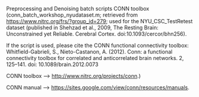 Preprocessing and Denoising batch scripts CONN toolbox (conn_batch_workshop_nyudataset.m; retrieved from https://www.nitrc.org/frs/?group_id=279; used for the NYU_CSC_TestRetest dataset (published in Shehzad et al., 2009, The Resting Brain: Unconstrained yet Reliable. Cerebral Cortex. doi:10.1093/cercor/bhn256).

If the script is used, please cite the CONN functional connectivity toolbox: Whitfield-Gabrieli, S., Nieto-Castanon, A. (2012). Conn: a functional connectivity toolbox for correlated and anticorrelated brain networks. 2, 125–141. doi: 10.1089/brain.2012.0073

CONN toolbox --> http://www.nitrc.org/projects/conn.) 

CONN manual --> https://sites.google.com/view/conn/resources/manuals.
